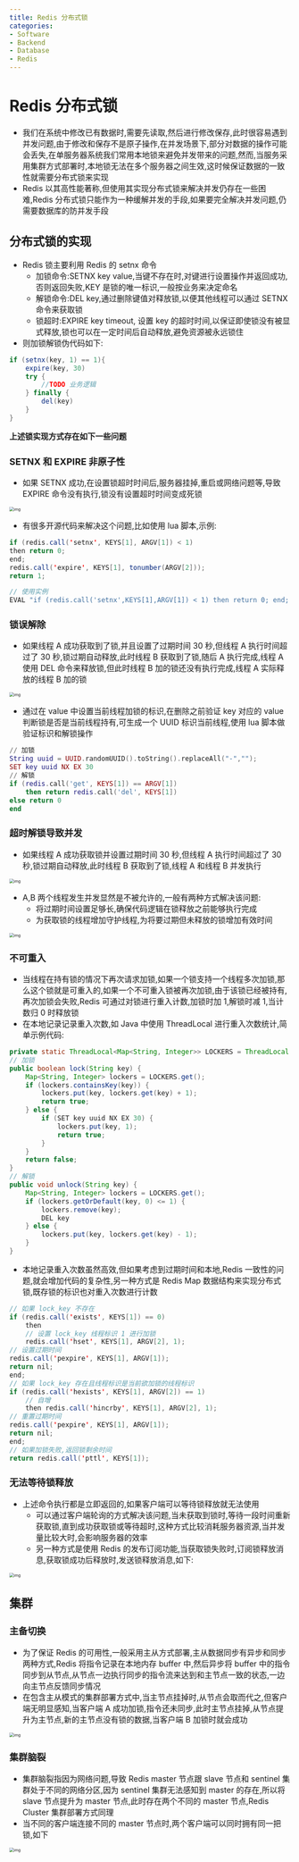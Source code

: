 ```yaml
---
title: Redis 分布式锁
categories:
- Software
- Backend
- Database
- Redis
---
```

# Redis 分布式锁

- 我们在系统中修改已有数据时,需要先读取,然后进行修改保存,此时很容易遇到并发问题,由于修改和保存不是原子操作,在并发场景下,部分对数据的操作可能会丢失,在单服务器系统我们常用本地锁来避免并发带来的问题,然而,当服务采用集群方式部署时,本地锁无法在多个服务器之间生效,这时候保证数据的一致性就需要分布式锁来实现
- Redis 以其高性能著称,但使用其实现分布式锁来解决并发仍存在一些困难,Redis 分布式锁只能作为一种缓解并发的手段,如果要完全解决并发问题,仍需要数据库的防并发手段

## 分布式锁的实现

- Redis 锁主要利用 Redis 的 setnx 命令
    - 加锁命令:SETNX key value,当键不存在时,对键进行设置操作并返回成功,否则返回失败,KEY 是锁的唯一标识,一般按业务来决定命名
    - 解锁命令:DEL key,通过删除键值对释放锁,以便其他线程可以通过 SETNX 命令来获取锁
    - 锁超时:EXPIRE key timeout, 设置 key 的超时时间,以保证即使锁没有被显式释放,锁也可以在一定时间后自动释放,避免资源被永远锁住
- 则加锁解锁伪代码如下:

```java
if (setnx(key, 1) == 1){
    expire(key, 30)
    try {
        //TODO 业务逻辑
    } finally {
        del(key)
    }
}
```

**上述锁实现方式存在如下一些问题**

### SETNX 和 EXPIRE 非原子性

- 如果 SETNX 成功,在设置锁超时时间后,服务器挂掉,重启或网络问题等,导致 EXPIRE 命令没有执行,锁没有设置超时时间变成死锁

<img src="https://raw.githubusercontent.com/LuShan123888/Files/main/Pictures/20210705183942.png" alt="img" style="zoom:50%;" />

- 有很多开源代码来解决这个问题,比如使用 lua 脚本,示例:

```java
if (redis.call('setnx', KEYS[1], ARGV[1]) < 1)
then return 0;
end;
redis.call('expire', KEYS[1], tonumber(ARGV[2]));
return 1;

// 使用实例
EVAL "if (redis.call('setnx',KEYS[1],ARGV[1]) < 1) then return 0; end; redis.call('expire',KEYS[1],tonumber(ARGV[2])); return 1;" 1 key value 100
```

### 锁误解除

- 如果线程 A 成功获取到了锁,并且设置了过期时间 30 秒,但线程 A 执行时间超过了 30 秒,锁过期自动释放,此时线程 B 获取到了锁,随后 A 执行完成,线程 A 使用 DEL 命令来释放锁,但此时线程 B 加的锁还没有执行完成,线程 A 实际释放的线程 B 加的锁

<img src="https://raw.githubusercontent.com/LuShan123888/Files/main/Pictures/20210705184045.png" alt="img" style="zoom:50%;" />

- 通过在 value 中设置当前线程加锁的标识,在删除之前验证 key 对应的 value 判断锁是否是当前线程持有,可生成一个 UUID 标识当前线程,使用 lua 脚本做验证标识和解锁操作

```lua
// 加锁
String uuid = UUID.randomUUID().toString().replaceAll("-","");
SET key uuid NX EX 30
// 解锁
if (redis.call('get', KEYS[1]) == ARGV[1])
    then return redis.call('del', KEYS[1])
else return 0
end
```

### 超时解锁导致并发

- 如果线程 A 成功获取锁并设置过期时间 30 秒,但线程 A 执行时间超过了 30 秒,锁过期自动释放,此时线程 B 获取到了锁,线程 A 和线程 B 并发执行

<img src="https://raw.githubusercontent.com/LuShan123888/Files/main/Pictures/20210705184316.png" alt="img" style="zoom:50%;" />

- A,B 两个线程发生并发显然是不被允许的,一般有两种方式解决该问题:
    - 将过期时间设置足够长,确保代码逻辑在锁释放之前能够执行完成
    - 为获取锁的线程增加守护线程,为将要过期但未释放的锁增加有效时间

<img src="https://raw.githubusercontent.com/LuShan123888/Files/main/Pictures/20210705184344.png" alt="img" style="zoom:50%;" />

### 不可重入

- 当线程在持有锁的情况下再次请求加锁,如果一个锁支持一个线程多次加锁,那么这个锁就是可重入的,如果一个不可重入锁被再次加锁,由于该锁已经被持有,再次加锁会失败,Redis 可通过对锁进行重入计数,加锁时加 1,解锁时减 1,当计数归 0 时释放锁
- 在本地记录记录重入次数,如 Java 中使用 ThreadLocal 进行重入次数统计,简单示例代码:

```java
private static ThreadLocal<Map<String, Integer>> LOCKERS = ThreadLocal.withInitial(HashMap::new);
// 加锁
public boolean lock(String key) {
    Map<String, Integer> lockers = LOCKERS.get();
    if (lockers.containsKey(key)) {
        lockers.put(key, lockers.get(key) + 1);
        return true;
    } else {
        if (SET key uuid NX EX 30) {
            lockers.put(key, 1);
            return true;
        }
    }
    return false;
}
// 解锁
public void unlock(String key) {
    Map<String, Integer> lockers = LOCKERS.get();
    if (lockers.getOrDefault(key, 0) <= 1) {
        lockers.remove(key);
        DEL key
    } else {
        lockers.put(key, lockers.get(key) - 1);
    }
}
```

- 本地记录重入次数虽然高效,但如果考虑到过期时间和本地,Redis 一致性的问题,就会增加代码的复杂性,另一种方式是 Redis Map 数据结构来实现分布式锁,既存锁的标识也对重入次数进行计数

```java
// 如果 lock_key 不存在
if (redis.call('exists', KEYS[1]) == 0)
    then
    // 设置 lock_key 线程标识 1 进行加锁
    redis.call('hset', KEYS[1], ARGV[2], 1);
// 设置过期时间
redis.call('pexpire', KEYS[1], ARGV[1]);
return nil;
end;
// 如果 lock_key 存在且线程标识是当前欲加锁的线程标识
if (redis.call('hexists', KEYS[1], ARGV[2]) == 1)
    // 自增
    then redis.call('hincrby', KEYS[1], ARGV[2], 1);
// 重置过期时间
redis.call('pexpire', KEYS[1], ARGV[1]);
return nil;
end;
// 如果加锁失败,返回锁剩余时间
return redis.call('pttl', KEYS[1]);
```

### 无法等待锁释放

- 上述命令执行都是立即返回的,如果客户端可以等待锁释放就无法使用
    - 可以通过客户端轮询的方式解决该问题,当未获取到锁时,等待一段时间重新获取锁,直到成功获取锁或等待超时,这种方式比较消耗服务器资源,当并发量比较大时,会影响服务器的效率
    - 另一种方式是使用 Redis 的发布订阅功能,当获取锁失败时,订阅锁释放消息,获取锁成功后释放时,发送锁释放消息,如下:

<img src="https://raw.githubusercontent.com/LuShan123888/Files/main/Pictures/20210706165459.png" alt="img" style="zoom:50%;" />

## 集群

### 主备切换

- 为了保证 Redis 的可用性,一般采用主从方式部署,主从数据同步有异步和同步两种方式,Redis 将指令记录在本地内存 buffer 中,然后异步将 buffer 中的指令同步到从节点,从节点一边执行同步的指令流来达到和主节点一致的状态,一边向主节点反馈同步情况
- 在包含主从模式的集群部署方式中,当主节点挂掉时,从节点会取而代之,但客户端无明显感知,当客户端 A 成功加锁,指令还未同步,此时主节点挂掉,从节点提升为主节点,新的主节点没有锁的数据,当客户端 B 加锁时就会成功

<img src="https://raw.githubusercontent.com/LuShan123888/Files/main/Pictures/20210706165545.png" alt="img" style="zoom:50%;" />

### 集群脑裂

- 集群脑裂指因为网络问题,导致 Redis master 节点跟 slave 节点和 sentinel 集群处于不同的网络分区,因为 sentinel 集群无法感知到 master 的存在,所以将 slave 节点提升为 master 节点,此时存在两个不同的 master 节点,Redis Cluster 集群部署方式同理
- 当不同的客户端连接不同的 master 节点时,两个客户端可以同时拥有同一把锁,如下

<img src="https://raw.githubusercontent.com/LuShan123888/Files/main/Pictures/20210706165555.png" alt="img" style="zoom:50%;" />